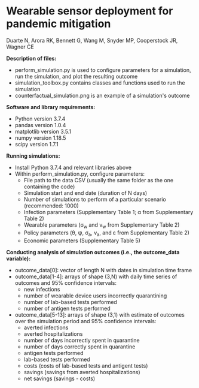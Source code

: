 # Wearable sensor deployment for pandemic mitigation
Duarte N, Arora RK, Bennett G, Wang M, Snyder MP, Cooperstock JR, Wagner CE

**Description of files:**
- perform_simulation.py is used to configure parameters for a simulation, run the simulation, and plot the resulting outcome
- simulation_toolbox.py contains classes and functions used to run the simulation
- counterfactual_simulation.png is an example of a simulation's outcome

**Software and library requirements:**
- Python version 3.7.4
- pandas version 1.0.4
- matplotlib version 3.5.1
- numpy version 1.18.5
- scipy version 1.7.1

**Running simulations:**
- Install Python 3.7.4 and relevant libraries above
- Within perform_simulation.py, configure parameters:
  -  File path to the data CSV (usually the same folder as the one containing the code)
  -  Simulation start and end date (duration of N days)
  -  Number of simulations to perform of a particular scenario (recommended: 1000)
  -  Infection parameters (Supplementary Table 1; α from Supplementary Table 2)
  -  Wearable parameters (σ<sub>w</sub> and ν<sub>w</sub> from Supplementary Table 2)
  -  Policy parameters (θ, ψ, σ<sub>a</sub>, ν<sub>a</sub>, and ε from Supplementary Table 2)
  -  Economic parameters (Supplementary Table 5)

**Conducting analysis of simulation outcomes (i.e., the outcome_data variable):**
- outcome_data[0]: vector of length N with dates in simulation time frame
- outcome_data[1-4]: arrays of shape (3,N) with daily time series of outcomes and 95% confidence intervals:
  - new infections
  - number of wearable device users incorrectly quarantining
  - number of lab-based tests performed
  - number of antigen tests performed
- outcome_data[5-13]: arrays of shape (3,1) with estimate of outcomes over the simulation period and 95% confidence intervals:
  - averted infections
  - averted hospitalizations
  - number of days incorrectly spent in quarantine
  - number of days correctly spent in quarantine
  - antigen tests performed
  - lab-based tests performed
  - costs (costs of lab-based tests and antigent tests)
  - savings (savings from averted hospitalizations)
  - net savings (savings - costs)
